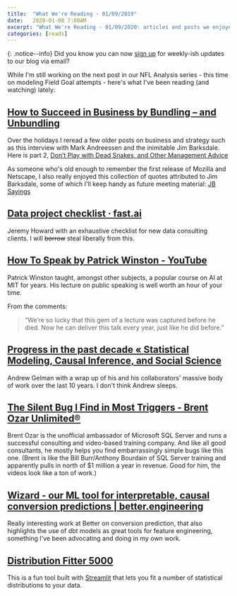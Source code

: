 ```yaml
---
title:  "What We're Reading - 01/09/2019"
date:   2020-01-08 7:00AM
excerpt: "What We're Reading - 01/09/2020: articles and posts we enjoyed "
categories: [reads]
---
```


{: .notice--info}
Did you know you can now [sign up](/signup) for weekly-ish updates to our blog via email?

While I'm still working on the next post in our NFL Analysis series - this time on modeling Field Goal attempts - here's what I've been reading (and watching) lately:

## [How to Succeed in Business by Bundling – and Unbundling](https://hbr.org/2014/06/how-to-succeed-in-business-by-bundling-and-unbundling)
Over the holidays I reread a few older posts on business and strategy such as this interview with Mark Andreessen and the inimitable Jim Barksdale. Here is part 2, 
[Don’t Play with Dead Snakes, and Other Management Advice](https://hbr.org/2014/06/dont-play-with-dead-snakes-and-other-management-advice)

As someone who's old enough to remember the first release of Mozilla and Netscape, I also really enjoyed this collection of quotes attributed to Jim Barksdale, some of which I'll keep handy as future meeting material: [JB Sayings](http://www.lisbonne.com/jb.html)

## [Data project checklist · fast.ai](https://www.fast.ai/2020/01/07/data-questionnaire/)
Jeremy Howard with an exhaustive checklist for new data consulting clients. I will ~~borrow~~ steal liberally from this.

## [How To Speak by Patrick Winston - YouTube](https://www.youtube.com/watch?v=Unzc731iCUY&feature=youtu.be&t=0)
Patrick Winston taught, amongst other subjects, a popular course on AI at MIT for years. 
His lecture on public speaking is well worth an hour of your time.

From the comments: 
> “We’re so lucky that this gem of a lecture was captured before he died. Now he can deliver this talk every year, just like he did before.”

## [Progress in the past decade «  Statistical Modeling, Causal Inference, and Social Science](https://statmodeling.stat.columbia.edu/2020/01/01/progress-in-the-past-decade/)
Andrew Gelman with a wrap up of his and his collaborators' massive body of work over the last 10 years. I don't think Andrew sleeps.

## [The Silent Bug I Find in Most Triggers - Brent Ozar Unlimited®](https://www.brentozar.com/archive/2019/05/the-silent-bug-i-find-in-most-triggers/)
Brent Ozar is the unofficial ambassador of Microsoft SQL Server and runs a successful consulting and video-based training company. And like all good consultants, he mostly helps you find embarrassingly simple bugs like this one. (Brent is like the Bill Burr/Anthony Bourdain of SQL Server training and apparently pulls in north of $1 million a year in revenue. Good for him, the videos look like a ton of work.)

## [Wizard - our ML tool for interpretable, causal conversion predictions | better.engineering](https://better.engineering/2019/12/27/wizard-our-ml-tool-for-interpretable-causal-conversion-predictions/)
Really interesting work at Better on conversion prediction, that also highlights the use of dbt models as great tools for feature engineering, something I've been advocating and doing in my own work. 

## [Distribution Fitter 5000](https://distribution-fitter-5000.herokuapp.com)
This is a fun tool built with [Streamlit](https://streamlit.io/) that lets you fit a number of statistical distributions to your data.

